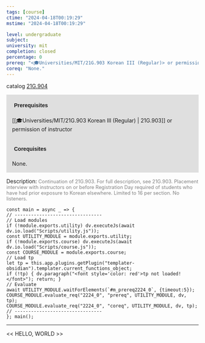 ```yaml
---
tags: [course]
ctime: "2024-04-18T00:19:29"
mstime: "2024-04-18T00:19:29"

level: undergraduate
subject: 
university: mit
completion: closed
percentage: 0
prereq: "<🎓Universities/MIT/21G.903 Korean III (Regular)> or permission of instructor"
coreq: "None."
---
```


catalog [21G.904](http://student.mit.edu/catalog/m21Go.html#21G.904)

<span style="display: block; padding: 15px; background-color: rgb(100, 100, 100, 0.2);"><font id="m_prereq2224_0" style="display: block; font-family: Arial, sans-serif; font-weight: bold; padding: 5px">Prerequisites</font><br><span id="prereq2224_0">[[🎓Universities/MIT/21G.903 Korean III (Regular) | 21G.903]] or permission of instructor</span></span>
<span style="display: block; padding: 15px; background-color: rgb(100, 100, 100, 0.2);"><font id="m_coreq2224_0" style="display: block; font-family: Arial, sans-serif; font-weight: bold; padding: 5px">Corequisites</font><br><span id="coreq2224_0">None.</span></span>

<font style="">Description:</font>
<font style="color: grey; font-size: 0.8rem;">Continuation of 21G.903. For full description, see 21G.903. Placement interview with instructors on or before Registration Day required of students who have had prior exposure to Korean elsewhere. Limited to 16 per section. No listeners.</font>

```dataviewjs
const main = async _ => {
// --------------------------------
// Load modules
if (!module.exports.utility) dv.executeJs(await dv.io.load("Scripts/utility.js"));
const UTILITY_MODULE = module.exports.utility;
if (!module.exports.course) dv.executeJs(await dv.io.load("Scripts/course.js"));
const COURSE_MODULE = module.exports.course;
// Load tp
let tp = this.app.plugins.getPlugin("templater-obsidian").templater.current_functions_object;
if (!tp) { dv.paragraph("<font style='color: red'>tp not loaded!</font>"); return; }
// Evaluate
await UTILITY_MODULE.waitForElements(`#m_prereq2224_0`, {timeout:5});
COURSE_MODULE.evaluate_req("2224_0", "prereq", UTILITY_MODULE, dv, tp);
COURSE_MODULE.evaluate_req("2224_0", "coreq", UTILITY_MODULE, dv, tp);
// --------------------------------
}; main();
```

---

<< HELLO, WORLD >>
